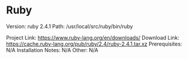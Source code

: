 Ruby
===

Version: ruby 2.4.1
Path: /usr/local/src/ruby/bin/ruby

Project Link: https://www.ruby-lang.org/en/downloads/
Download Link: https://cache.ruby-lang.org/pub/ruby/2.4/ruby-2.4.1.tar.xz
Prerequisites: N/A
Installation Notes: N/A
Other: N/A
